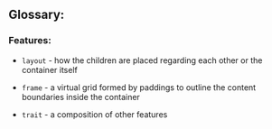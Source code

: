 ## Glossary:

### Features:

* `layout` - how the children are placed regarding each other or the container itself

* `frame` - a virtual grid formed by paddings to outline the content boundaries inside the container

* `trait` - a composition of other features



